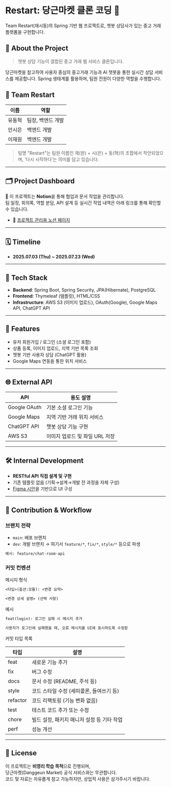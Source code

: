 # Restart: 당근마켓 클론 코딩 🥕

Team Restart(재시동)의 Spring 기반 웹 프로젝트로, 챗봇 상담사가 있는 중고 거래 플랫폼을 구현합니다.

## 🚀 About the Project

> 챗봇 상담 기능이 결합된 중고 거래 웹 서비스 클론입니다.

당근마켓을 참고하여 사용자 중심의 중고거래 기능과 AI 챗봇을 통한 실시간 상담 서비스를 제공합니다. Spring 생태계를 활용하며, 팀원 전원이 다양한 역할을 수행합니다.

## 👥 Team Restart

| 이름   | 역할              |
| ------ | ----------------- |
| 유동혁 | 팀장, 백엔드 개발 |
| 안시은 | 백엔드 개발       |
| 이재원 | 백엔드 개발       |

> 팀명 "Restart"는 팀원 이름인 재(원) + 시(은) + 동(혁)의 조합에서 착안되었으며, ‘다시 시작하다’는 의미를 담고 있습니다.

---

## 🗂️ Project Dashboard

📌 이 프로젝트는 **Notion**을 통해 협업과 문서 작업을 관리합니다.  
팀 일정, 회의록, 역할 분담, API 설계 등 실시간 작업 내역은 아래 링크를 통해 확인할 수 있습니다.

- 🔗 [프로젝트 관리용 노션 페이지](https://www.notion.so/225dccc42309801fa0e5d0f4f63691a0)

---

## 🗓️ Timeline

- **2025.07.03 (Thu) ~ 2025.07.23 (Wed)**

---

## 🔧 Tech Stack

- **Backend**: Spring Boot, Spring Security, JPA(Hibernate), PostgreSQL
- **Frontend**: Thymeleaf (템플릿), HTML/CSS
- **Infrastructure**: AWS S3 (이미지 업로드), OAuth(Google), Google Maps API, ChatGPT API

---

## 📌 Features

- 유저 회원가입 / 로그인 (소셜 로그인 포함)
- 상품 등록, 이미지 업로드, 지역 기반 목록 조회
- 챗봇 기반 사용자 상담 (ChatGPT 활용)
- Google Maps 연동을 통한 위치 서비스

---

## 🌐 External API

| API          | 용도 설명                      |
| ------------ | ------------------------------ |
| Google OAuth | 기본 소셜 로그인 기능          |
| Google Maps  | 지역 기반 거래 위치 서비스     |
| ChatGPT API  | 챗봇 상담 기능 구현            |
| AWS S3       | 이미지 업로드 및 파일 URL 저장 |

---

## 🛠 Internal Development

- **RESTful API 직접 설계 및 구현**
- 기존 템플릿 없음 (기획→설계→개발 전 과정을 자체 구성)
- [Figma 시안](https://www.figma.com/file/kSMua8TOVGIIPbNH1jie1Q/%EC%98%A4%EB%A5%B4%EB%AF%B8-2%EA%B8%B0-%ED%94%84%EB%A1%9C%EC%A0%9D%ED%8A%B8(%EB%8B%B9%EA%B7%BC%EB%A7%88%EC%BC%93Web-%ED%81%B4%EB%A1%A0%EC%BD%94%EB%94%A9)?type=design&t=0GKxjur6Zlk8Gse3-1)을 기반으로 UI 구성

---

## 🤝 Contribution & Workflow

### 브랜치 전략

- `main`: 배포 브랜치  
- `dev`: 개발 브랜치 → 여기서 `feature/*`, `fix/*`, `style/*` 등으로 파생

```bash
예시: feature/chat-room-api
```

### 커밋 컨벤션

메시지 형식

```txt
<타입>(옵션:모듈): <변경 요약>

<변경 상세 설명> (선택 사항)
```

예시

```txt
feat(login): 로그인 실패 시 메시지 추가

사용자가 로그인에 실패했을 때, 오류 메시지를 UI에 표시하도록 수정함
```

커밋 타입 목록

| 타입     | 설명                                       |
| -------- | ------------------------------------------ |
| feat     | 새로운 기능 추가                           |
| fix      | 버그 수정                                  |
| docs     | 문서 수정 (README, 주석 등)                |
| style    | 코드 스타일 수정 (세미콜론, 들여쓰기 등)   |
| refactor | 코드 리팩토링 (기능 변화 없음)             |
| test     | 테스트 코드 추가 또는 수정                 |
| chore    | 빌드 설정, 패키지 매니저 설정 등 기타 작업 |
| perf     | 성능 개선                                  |

---

## 📄 License

이 프로젝트는 **비영리 학습 목적**으로 진행되며,  
당근마켓(Danggeun Market) 공식 서비스와는 무관합니다.  
코드 및 자료는 자유롭게 참고 가능하지만, 상업적 사용은 삼가주시기 바랍니다.
